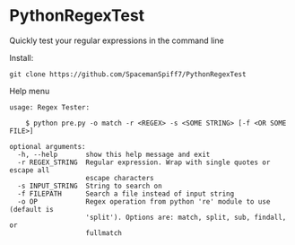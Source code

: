 # PythonRegexTest
Quickly  test your regular expressions in the command line

Install:

`git clone https://github.com/SpacemanSpiff7/PythonRegexTest`

Help menu
```
usage: Regex Tester:

	$ python pre.py -o match -r <REGEX> -s <SOME STRING> [-f <OR SOME FILE>]

optional arguments:
  -h, --help       show this help message and exit
  -r REGEX_STRING  Regular expression. Wrap with single quotes or escape all
                   escape characters
  -s INPUT_STRING  String to search on
  -f FILEPATH      Search a file instead of input string
  -o OP            Regex operation from python 're' module to use (default is
                   'split'). Options are: match, split, sub, findall, or
                   fullmatch
```
